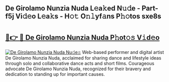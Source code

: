 ## De Girolamo Nunzia Nuda L𝚎a𝚔ed N𝚞𝚍e - Part-f5j Vi𝚍𝚎o L𝚎a𝚔s - H𝚘𝚝 O𝚗𝚕yf𝚊ns P𝚑𝚘tos sxe8s

# <h2><a href="http://kfe0czl.oniu.top/?m=De+Girolamo+Nunzia+Nuda">🔗👉 🔴 De Girolamo Nunzia Nuda P𝚑ot𝚘𝚜 V𝚒d𝚎o</a></h2>

[![De Girolamo Nunzia Nuda Nu𝚍e𝚜](https://i.imgur.com/0qMVB7G.gif)](http://kfe0czl.oniu.top/?m=De+Girolamo+Nunzia+Nuda)
Web-based performer and digital artist De Girolamo Nunzia Nuda, acclaimed for sharing dance and lifestyle ideas through solo and collaborative dance acts and short films. Courageous advocate De Girolamo Nunzia Nuda, recognized for their bravery and dedication to standing up for important causes.  

